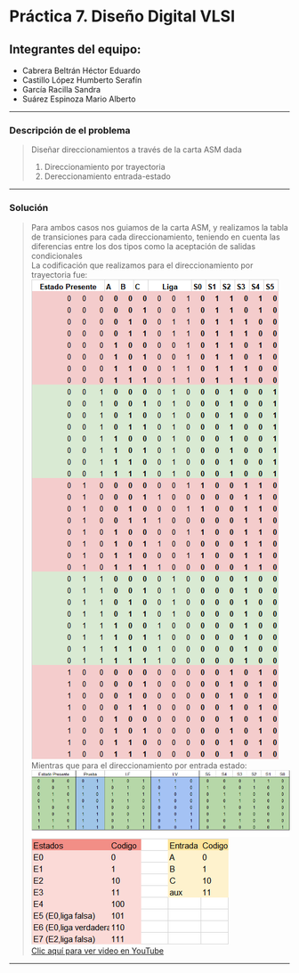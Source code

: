 # Práctica 7. Diseño Digital VLSI
## Integrantes del equipo:
- Cabrera Beltrán Héctor Eduardo
- Castillo López Humberto Serafín
- García Racilla Sandra
- Suárez Espinoza Mario Alberto
---
### Descripción de el problema
> Diseñar direccionamientos a través de la carta ASM dada
> 1. Direccionamiento por trayectoria
> 2. Dereccionamiento entrada-estado
---
### Solución
> Para ambos casos nos guiamos de la carta ASM, y realizamos la tabla de transiciones
> para cada direccionamiento, teniendo en cuenta las diferencias entre los dos tipos como
> la aceptación de salidas condicionales  
> La codificación que realizamos para el direccionamiento por trayectoria fue:
> ![Trayectoria](Codificaciones/Trayectoria.png "Trayectoria")  
> Mientras que para el direccionamiento por entrada estado:  
> ![Entrada-Estado](Codificaciones/Entrada_Estado.png "Entrada-Estado")  
> ![Entrada-Estado](Codificaciones/Entrada_Estado_codigo.png "Entrada-Estado_codigo")  
> [Clic aquí para ver video en YouTube](https://youtu.be/zfR60Yz_mZ8)
---
